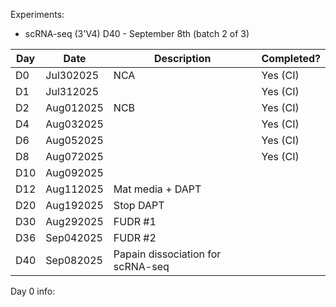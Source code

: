 Experiments:
- scRNA-seq (3'V4) D40 - September 8th (batch 2 of 3)

| Day | Date      | Description                       | Completed? |
| --- | --------- | --------------------------------- | ---------- |
| D0  | Jul302025 | NCA                               | Yes (CI)   |
| D1  | Jul312025 |                                   | Yes (CI)   |
| D2  | Aug012025 | NCB                               | Yes (CI)   |
| D4  | Aug032025 |                                   | Yes (CI)   |
| D6  | Aug052025 |                                   | Yes (CI)   |
| D8  | Aug072025 |                                   | Yes (CI)   |
| D10 | Aug092025 |                                   |            |
| D12 | Aug112025 | Mat media + DAPT                  |            |
| D20 | Aug192025 | Stop DAPT                         |            |
| D30 | Aug292025 | FUDR #1                           |            |
| D36 | Sep042025 | FUDR #2                           |            |
| D40 | Sep082025 | Papain dissociation for scRNA-seq |            |
Day 0 info:
